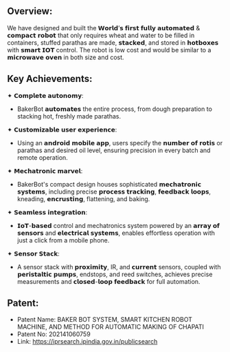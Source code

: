 ## Overview:
We have designed and built the 𝗪𝗼𝗿𝗹𝗱’𝘀 𝗳𝗶𝗿𝘀𝘁 𝗳𝘂𝗹𝗹𝘆 𝗮𝘂𝘁𝗼𝗺𝗮𝘁𝗲𝗱 & 𝗰𝗼𝗺𝗽𝗮𝗰𝘁 𝗿𝗼𝗯𝗼𝘁 that only requires wheat and water to be filled in containers, stuffed parathas are made, 𝘀𝘁𝗮𝗰𝗸𝗲𝗱, and stored in 𝗵𝗼𝘁𝗯𝗼𝘅𝗲𝘀 with 𝘀𝗺𝗮𝗿𝘁 𝗜𝗢𝗧 control. The robot is low cost and would be similar to a 𝗺𝗶𝗰𝗿𝗼𝘄𝗮𝘃𝗲 𝗼𝘃𝗲𝗻 in both size and cost.

## Key Achievements:
✦ 𝗖𝗼𝗺𝗽𝗹𝗲𝘁𝗲 𝗮𝘂𝘁𝗼𝗻𝗼𝗺𝘆:
- BakerBot 𝗮𝘂𝘁𝗼𝗺𝗮𝘁𝗲𝘀 the entire process, from dough preparation to stacking hot, freshly made parathas.

✦ 𝗖𝘂𝘀𝘁𝗼𝗺𝗶𝘇𝗮𝗯𝗹𝗲 𝘂𝘀𝗲𝗿 𝗲𝘅𝗽𝗲𝗿𝗶𝗲𝗻𝗰𝗲:
- Using an 𝗮𝗻𝗱𝗿𝗼𝗶𝗱 𝗺𝗼𝗯𝗶𝗹𝗲 𝗮𝗽𝗽, users specify the 𝗻𝘂𝗺𝗯𝗲𝗿 𝗼𝗳 𝗿𝗼𝘁𝗶𝘀 or parathas and desired oil level, ensuring precision in every batch and remote operation.

✦ 𝗠𝗲𝗰𝗵𝗮𝘁𝗿𝗼𝗻𝗶𝗰 𝗺𝗮𝗿𝘃𝗲𝗹:
- BakerBot's compact design houses sophisticated 𝗺𝗲𝗰𝗵𝗮𝘁𝗿𝗼𝗻𝗶𝗰 𝘀𝘆𝘀𝘁𝗲𝗺𝘀, including precise 𝗽𝗿𝗼𝗰𝗲𝘀𝘀 𝘁𝗿𝗮𝗰𝗸𝗶𝗻𝗴, 𝗳𝗲𝗲𝗱𝗯𝗮𝗰𝗸 𝗹𝗼𝗼𝗽𝘀, kneading, 𝗲𝗻𝗰𝗿𝘂𝘀𝘁𝗶𝗻𝗴, flattening, and baking.

✦ 𝗦𝗲𝗮𝗺𝗹𝗲𝘀𝘀 𝗶𝗻𝘁𝗲𝗴𝗿𝗮𝘁𝗶𝗼𝗻:
- 𝗜𝗼𝗧-𝗯𝗮𝘀𝗲𝗱 control and mechatronics system powered by an 𝗮𝗿𝗿𝗮𝘆 𝗼𝗳 𝘀𝗲𝗻𝘀𝗼𝗿𝘀 and 𝗲𝗹𝗲𝗰𝘁𝗿𝗶𝗰𝗮𝗹 𝘀𝘆𝘀𝘁𝗲𝗺𝘀, enables effortless operation with just a click from a mobile phone.

✦ 𝗦𝗲𝗻𝘀𝗼𝗿 𝗦𝘁𝗮𝗰𝗸:
- A sensor stack with 𝗽𝗿𝗼𝘅𝗶𝗺𝗶𝘁𝘆, IR, and 𝗰𝘂𝗿𝗿𝗲𝗻𝘁 sensors, coupled with 𝗽𝗲𝗿𝗶𝘀𝘁𝗮𝗹𝘁𝗶𝗰 𝗽𝘂𝗺𝗽𝘀, endstops, and reed switches, achieves precise measurements and 𝗰𝗹𝗼𝘀𝗲𝗱-𝗹𝗼𝗼𝗽 𝗳𝗲𝗲𝗱𝗯𝗮𝗰𝗸 for full automation.


## Patent:
- Patent Name: BAKER BOT SYSTEM, SMART KITCHEN ROBOT MACHINE, AND METHOD FOR AUTOMATIC MAKING OF CHAPATI
- Patent No: 202141060759
- Link: https://iprsearch.ipindia.gov.in/publicsearch
